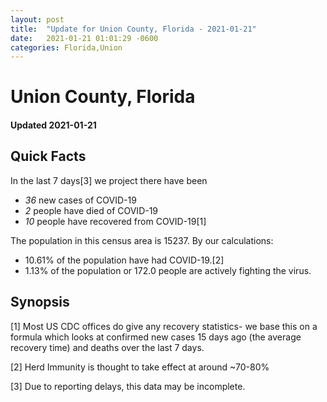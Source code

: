 ```yaml
---
layout: post
title:  "Update for Union County, Florida - 2021-01-21"
date:   2021-01-21 01:01:29 -0600
categories: Florida,Union
---
```


# Union County, Florida
#### Updated 2021-01-21

## Quick Facts

In the last 7 days[3] we project there have been
- *36* new cases of COVID-19
- *2* people have died of COVID-19
- *10* people have recovered from COVID-19[1]

The population in this census area is 15237. By our calculations:
- 10.61% of the population have had COVID-19.[2]
- 1.13% of the population or 172.0 people are actively fighting the virus.

## Synopsis




[1] Most US CDC offices do give any recovery statistics- we base this on a formula which looks at confirmed new cases
15 days ago (the average recovery time) and deaths over the last 7 days.

[2] Herd Immunity is thought to take effect at around ~70-80%

[3] Due to reporting delays, this data may be incomplete.
 
    